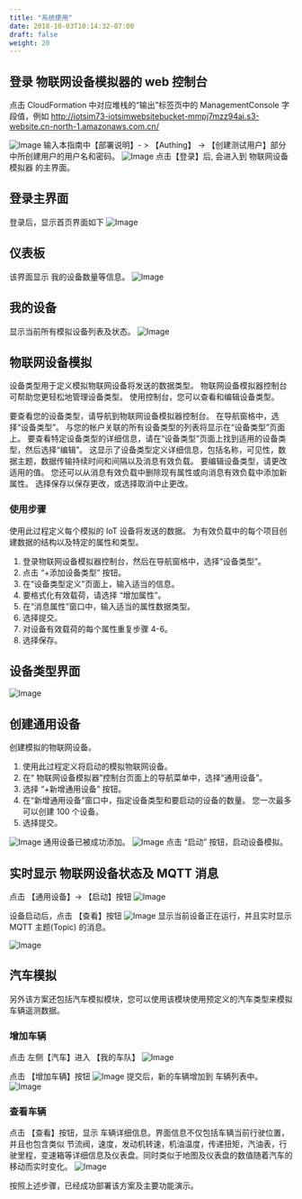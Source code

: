 ```yaml
---
title: "系统使用"
date: 2018-10-03T10:14:32-07:00
draft: false
weight: 20
---
```


## 登录 物联网设备模拟器的 web 控制台
点击 CloudFormation 中对应堆栈的“输出”标签页中的 ManagementConsole 字段值，例如 http://iotsim73-iotsimwebsitebucket-mmpj7mzz94ai.s3-website.cn-north-1.amazonaws.com.cn/

![Image](/images/PreRequest/027.png)
输入本指南中【部署说明】- > 【Authing】 -> 【创建测试用户】部分中所创建用户的用户名和密码。
![Image](/images/PreRequest/028.png)
点击【登录】后, 会进入到 物联网设备模拟器 的主界面。

## 登录主界面
登录后，显示首页界面如下
![Image](/images/PreRequest/029.png)

## 仪表板
该界面显示 我的设备数量等信息。
![Image](/images/PreRequest/030.png)

## 我的设备
显示当前所有模拟设备列表及状态。
![Image](/images/PreRequest/031.png)

## 物联网设备模拟
设备类型用于定义模拟物联网设备将发送的数据类型。 物联网设备模拟器控制台可帮助您更轻松地管理设备类型。 使用控制台，您可以查看和编辑设备类型。 

要查看您的设备类型，请导航到物联网设备模拟器控制台。 在导航窗格中，选择“设备类型”。 与您的帐户关联的所有设备类型的列表将显示在“设备类型”页面上。 要查看特定设备类型的详细信息，请在“设备类型”页面上找到适用的设备类型，然后选择“编辑”。 这显示了设备类型定义详细信息，包括名称，可见性，数据主题，数据传输持续时间和间隔以及消息有效负载。 要编辑设备类型，请更改适用的值。 您还可以从消息有效负载中删除现有属性或向消息有效负载中添加新属性。 选择保存以保存更改，或选择取消中止更改。

### 使用步骤
使用此过程定义每个模拟的 IoT 设备将发送的数据。 为有效负载中的每个项目创建数据的结构以及特定的属性和类型。

1. 登录物联网设备模拟器控制台，然后在导航窗格中，选择“设备类型”。
2. 点击 “+添加设备类型” 按钮。
3. 在“设备类型定义”页面上，输入适当的信息。
4. 要格式化有效载荷，请选择 “增加属性”。
5. 在“消息属性”窗口中，输入适当的属性数据类型。
6. 选择提交。
7. 对设备有效载荷的每个属性重复步骤 4-6。
8. 选择保存。

## 设备类型界面
![Image](/images/PreRequest/032.png)

## 创建通用设备
创建模拟的物联网设备。

1. 使用此过程定义将启动的模拟物联网设备。
2. 在“ 物联网设备模拟器”控制台页面上的导航菜单中，选择“通用设备”。
3. 选择 “+新增通用设备” 按钮。
4. 在“新增通用设备”窗口中，指定设备类型和要启动的设备的数量。 您一次最多可以创建 100 个设备。
5. 选择提交。

![Image](/images/PreRequest/033.png)
通用设备已被成功添加。
![Image](/images/PreRequest/034.png)
点击 “启动” 按钮，启动设备模拟。

## 实时显示 物联网设备状态及 MQTT 消息
点击 【通用设备】-> 【启动】按钮 
![Image](/images/PreRequest/035.png)

设备启动后，点击 【查看】按钮 
![Image](/images/PreRequest/036.png)
显示当前设备正在运行，并且实时显示 MQTT 主题(Topic) 的消息。

![Image](/images/PreRequest/037.png)

## 汽车模拟
另外该方案还包括汽车模拟模块，您可以使用该模块使用预定义的汽车类型来模拟车辆遥测数据。

### 增加车辆
点击 左侧【汽车】进入 【我的车队】
![Image](/images/PreRequest/038.png)

点击 【增加车辆】按钮
![Image](/images/PreRequest/039.png)
提交后，新的车辆增加到 车辆列表中。
![Image](/images/PreRequest/040.png)

### 查看车辆
点击 【查看】按钮，显示 车辆详细信息。界面信息不仅包括车辆当前行驶位置，并且也包含类似 节流阀，速度，发动机转速，机油温度，传递扭矩，汽油表，行驶里程，变速箱等详细信息及仪表盘。同时类似于地图及仪表盘的数值随着汽车的移动而实时变化。
![Image](/images/PreRequest/041.png)

按照上述步骤，已经成功部署该方案及主要功能演示。